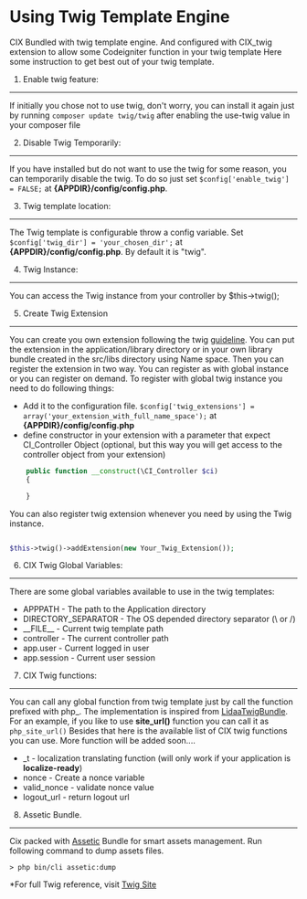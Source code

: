 Using Twig Template Engine
===========================
CIX Bundled with twig template engine. And configured with CIX_twig extension to allow some Codeigniter function in your twig template
Here some instruction to get best out of your twig template.

1. Enable twig feature:
-----------------------
If initially you chose not to use twig, don't worry, you can install it again just by running <code>composer update twig/twig</code> after enabling the use-twig value in your composer file

2. Disable Twig Temporarily:
---------------------------
If you have installed but do not want to use the twig for some reason, you can temporarily disable the twig. To do so just set <code>$config['enable_twig'] = FALSE;</code> at **{APPDIR}/config/config.php**.

3. Twig template location:
--------------------------
The Twig template is configurable throw a config variable. Set <code>$config['twig_dir'] = 'your_chosen_dir';</code> at **{APPDIR}/config/config.php**. By default it is "twig".

4. Twig Instance:
-----------------
You can access the Twig instance from your controller by $this->twig();

5. Create Twig Extension
-------------------------
You can create you own extension following the twig [guideline](http://twig.sensiolabs.org/doc/advanced.html#creating-an-extension). You can put the extension in the application/library directory or in your own library bundle created in the src/libs directory using Name space.
Then you can register the extension in two way. You can register as with global instance or you can register on demand.
To register with global twig instance you need to do following things:
* Add it to the configuration file. <code>$config['twig_extensions'] = array('your_extension_with_full_name_space');</code> at **{APPDIR}/config/config.php**
* define constructor in your extension with a parameter that expect CI_Controller Object (optional, but this way you will get access to the controller object from your extension)
```php
    public function __construct(\CI_Controller $ci)
    {

    }
```

You can also register twig extension whenever you need by using the Twig instance.

```php

$this->twig()->addExtension(new Your_Twig_Extension());

```

6. CIX Twig Global Variables:
-------------------------
There are some global variables available to use in the twig templates:

* APPPATH - The path to the Application directory
* DIRECTORY_SEPARATOR - The OS depended directory separator (\ or /)
* \_\_FILE\__ - Current twig template path
* controller - The current controller path
* app.user - Current logged in user
* app.session - Current user session

7. CIX Twig functions:
----------------------
You can call any global function from twig template just by call the function prefixed with php_. The implementation is inspired from [LidaaTwigBundle](https://github.com/lidaa/LidaaTwigBundle/blob/master/Resources/doc/php.rst). For an example, if you like to use **site_url()** function you can call it as <code>php_site_url()</code>
Besides that here is the available list of CIX twig functions you can use. More function will be added soon....

* _t - localization translating function (will only work if your application is **localize-ready**)
* nonce - Create a nonce variable
* valid_nonce - validate nonce value
* logout_url - return logout url

8. Assetic Bundle.
---------------------------------------------
Cix packed with [Assetic](https://github.com/kriswallsmith/assetic) Bundle for smart assets management. Run following command to dump assets files.

    > php bin/cli assetic:dump

*For full Twig reference, visit [Twig Site](http://twig.sensiolabs.org/)
